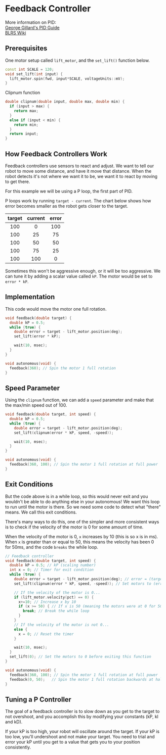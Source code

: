 # Feedback Controller 

More information on PID:  
[George Gillard's PID Guide](http://georgegillard.com/documents/2-introduction-to-pid-controllers)  
[BLRS Wiki](https://wiki.purduesigbots.com/software/control-algorithms/pid-controller)

## Prerequisites 
One motor setup called `lift_motor`, and the `set_lift()` function below. 
```cpp
const int SCALE = 120;
void set_lift(int input) {
  lift_motor.spin(fwd, input*SCALE, voltageUnits::mV);
}
```

Clipnum function 
```cpp
double clipnum(double input, double max, double min) {
  if (input > max) {
    return max;
  }
  else if (input < min) {
    return min;
  }
  return input;
}
```

## How Feedback Controllers Work
Feedback controllers use sensors to react and adjust.  We want to tell our robot to move some distance, and have it move that distance.  When the robot detects it's not where we want it to be, we want it to react by moving to get there.  

For this example we will be using a P loop, the first part of PID.  

P loops work by running `target - current`.  The chart below shows how error becomes smaller as the robot gets closer to the target. 

| target  | current | error |
| :---:   |  :----: | :---: |
| 100     | 0       | 100   |
| 100     | 25      | 75    |
| 100     | 50      | 50    |
| 100     | 75      | 25    |
| 100     | 100     | 0     |

Sometimes this won't be aggressive enough, or it will be too aggressive.  We can tune it by adding a scalar value called `kP`.  The motor would be set to `error * kP`.  

## Implementation
This code would move the motor one full rotation.  
```cpp
void feedback(double target) {
  double kP = 0.5;
  while (true) {
    double error = target - lift_motor.position(deg);
    set_lift(error * kP);

    wait(10, msec);
  }
}

void autonomous(void) {
  feedback(360); // Spin the motor 1 full rotation
}
```

## Speed Parameter
Using the `clipnum` function, we can add a `speed` parameter and make that the max/min speed out of 100.  
```cpp
void feedback(double target, int speed) {
  double kP = 0.5;
  while (true) {
    double error = target - lift_motor.position(deg);
    set_lift(clipnum(error * kP, speed, -speed));

    wait(10, msec);
  }
}

void autonomous(void) {
  feedback(360, 100); // Spin the motor 1 full rotation at full power
}
```

## Exit Conditions
But the code above is in a while loop, so this would never exit and you wouldn't be able to do anything else in your autonomous!  We want this loop to run until the motor is there.  So we need some code to detect what "there" means.  We call this exit conditions. 

There's many ways to do this, one of the simpler and more consistent ways is to check if the velocity of the motor is 0 for some amount of time.  

When the velocity of the motor is 0, `x` increases by 10 (this is so x is in ms).  When `x` is greater than or equal to 50, this means the velocity has been 0 for 50ms, and the code `breaks` the while loop.  

```cpp
// Feedback controller
void feedback(double target, int speed) {
  double kP = 0.5; // kP (scaling number)
  int x = 0; // Timer for exit condition
  while (true) {
    double error = target - lift_motor.position(deg); // error = (target - current)
    set_lift(clipnum(error * kP, speed, -speed)); // Set motors to (error * kP) and limit the speed 

    // If the velocity of the motor is 0...
    if (lift_motor.velocity(pct) == 0) {
      x+=10; // Increase x by 10
      if (x >= 50) { // If x is 50 (meaning the motors were at 0 for 50ms)...
        break; // Break the while loop
      }
    } 
    // If the velocity of the motor is not 0...
    else {
      x = 0; // Reset the timer
    }

    wait(10, msec);
  }
  set_lift(0); // Set the motors to 0 before exiting this function
}

void autonomous(void) {
  feedback(360, 100); // Spin the motor 1 full rotation at full power
  feedback(0, 50);   // Spin the motor 1 full rotation backwards at half power
}
```

## Tuning a P Controller
The goal of a feedback controller is to slow down as you get to the target to not overshoot, and you accomplish this by modifying your constants (kP, kI and kD).  

If your kP is too high, your robot will oscillate around the target.  If your kP is too low, you'll undershoot and not make your target.  You need to trial and error your kP until you get to a value that gets you to your position consistently. 